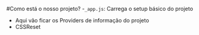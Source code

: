 #Como está o nosso projeto?
-`_app.js`: Carrega o setup básico do projeto
- Aqui vão ficar os Providers de informação do projeto
- CSSReset

